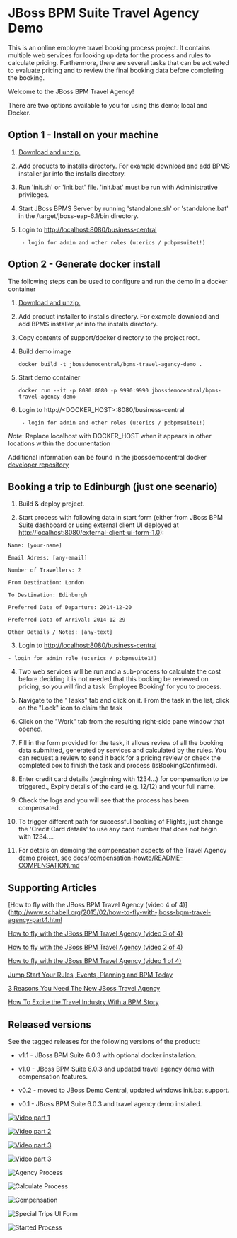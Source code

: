 JBoss BPM Suite Travel Agency Demo
==================================
This is an online employee travel booking process project. It contains multiple web services for looking up data for the process
and rules to calculate pricing. Furthermore, there are several tasks that can be activated to evaluate pricing and to review the
final booking data before completing the booking.

Welcome to the JBoss BPM Travel Agency!

There are two options available to you for using this demo; local and Docker.


Option 1 - Install on your machine
----------------------------------
1. [Download and unzip.](https://github.com/jbossdemocentral/bpms-travel-agency-demo/archive/master.zip)

2. Add products to installs directory. For example download and add BPMS installer jar into the installs directory.

3. Run 'init.sh' or 'init.bat' file. 'init.bat' must be run with Administrative privileges.

4. Start JBoss BPMS Server by running 'standalone.sh' or 'standalone.bat' in the <path-to-project>/target/jboss-eap-6.1/bin directory.

5. Login to [http://localhost:8080/business-central](http://localhost:8080/business-central)

    ```
     - login for admin and other roles (u:erics / p:bpmsuite1!)
    ```
  

Option 2 - Generate docker install
----------------------------------
The following steps can be used to configure and run the demo in a docker container

1. [Download and unzip.](https://github.com/jbossdemocentral/bpms-travel-agency-demo/archive/master.zip)

2. Add product installer to installs directory. For example download and add BPMS installer jar into the installs directory.

3. Copy contents of support/docker directory to the project root.

4. Build demo image

	```
	docker build -t jbossdemocentral/bpms-travel-agency-demo .
	```
5. Start demo container

	```
	docker run --it -p 8080:8080 -p 9990:9990 jbossdemocentral/bpms-travel-agency-demo
	```
6. Login to http://<DOCKER_HOST>:8080/business-central
  
    ```
     - login for admin and other roles (u:erics / p:bpmsuite1!)
    ```
    
*Note*: Replace localhost with DOCKER_HOST when it appears in other locations within the documentation

Additional information can be found in the jbossdemocentral docker [developer repository](https://github.com/jbossdemocentral/docker-developer)


Booking a trip to Edinburgh (just one scenario)
-----------------------------------------------
1. Build & deploy project.

2. Start process with following data in start form (either from JBoss BPM Suite dashboard or using external client
	 UI deployed at [http://localhost:8080/external-client-ui-form-1.0](http://localhost:8080/external-client-ui-form-1.0)):

  ```
  Name: [your-name]

  Email Adress: [any-email]

  Number of Travellers: 2  

  From Destination: London

  To Destination: Edinburgh

  Preferred Date of Departure: 2014-12-20

  Preferred Data of Arrival: 2014-12-29

  Other Details / Notes: [any-text]
  ```

3. Login to [http://localhost:8080/business-central](http://localhost:8080/business-central)

  ```
  - login for admin role (u:erics / p:bpmsuite1!)
  ```

4. Two web services will be run and a sub-process to calculate the cost before deciding it is not needed that this booking be
	 reviewed on pricing, so you will find a task 'Employee Booking' for you to process.

5. Navigate to the "Tasks" tab and click on it. From the task in the list, click on the "Lock" icon to claim the task

6. Click on the "Work" tab from the resulting right-side pane window that opened.

7. Fill in the form provided for the task, it allows review of all the booking data submitted, generated by services and 
   calculated by the rules. You can request a review to send it back for a pricing review or check the completed box to 
   finish the task and process (isBookingConfirmed).

8. Enter credit card details (beginning with 1234...) for compensation to be triggered., Expiry details of the 
   card (e.g. 12/12) and your full name.

9. Check the logs and you will see that the process has been compensated.

10. To trigger different path for successful booking of Flights, just change the 'Credit Card details' to use any 
    card number that does not begin with 1234....

11. For details on demoing the compensation aspects of the Travel Agency demo project, 
    see [docs/compensation-howto/README-COMPENSATION.md](docs/compensation-howto/README-COMPENSATION.md)


Supporting Articles
-------------------
[How to fly with the JBoss BPM Travel Agency (video 4 of 4)](http://www.schabell.org/2015/02/how-to-fly-with-jboss-bpm-travel-agency-part4.html

[How to fly with the JBoss BPM Travel Agency (video 3 of 4)](http://www.schabell.org/2015/01/how-to-fly-with-jboss-bpm-travel-agency-part3.html)

[How to fly with the JBoss BPM Travel Agency (video 2 of 4)](http://www.schabell.org/2015/01/how-to-fly-with-jboss-bpm-travel-agency-part2.html)

[How to fly with the JBoss BPM Travel Agency (video 1 of 4)](http://www.schabell.org/2015/01/how-to-fly-with-jboss-bpm-travel-agency.html)

[Jump Start Your Rules, Events, Planning and BPM Today](http://www.schabell.org/2014/12/jump-start-rules-events-planning-bpm-today.html)

[3 Reasons You Need The New JBoss Travel Agency](http://www.schabell.org/2014/12/3-reasons-you-need-new-jboss-travel-agency.html)

[How To Excite the Travel Industry With a BPM Story](http://www.schabell.org/2014/10/how-to-excite-travel-agencies-with-bpm-story.html)


Released versions
-----------------
See the tagged releases for the following versions of the product:

- v1.1 - JBoss BPM Suite 6.0.3 with optional docker installation.

- v1.0 - JBoss BPM Suite 6.0.3 and updated travel agency demo with compensation features.

- v0.2 - moved to JBoss Demo Central, updated windows init.bat support.

- v0.1 - JBoss BPM Suite 6.0.3 and travel agency demo installed.


[![Video part 1](https://github.com/jbossdemocentral/bpms-travel-agency-demo/blob/master/docs/demo-images/video-part-1.png?raw=true)](http://vimeo.com/ericschabell/bpms-travel-agency-part-1)

[![Video part 2](https://github.com/jbossdemocentral/bpms-travel-agency-demo/blob/master/docs/demo-images/video-part-2.png?raw=true)](http://vimeo.com/ericschabell/bpms-travel-agency-part-2)

[![Video part 3](https://github.com/jbossdemocentral/bpms-travel-agency-demo/blob/master/docs/demo-images/video-part-3.png?raw=true)](http://vimeo.com/ericschabell/bpms-travel-agency-part-3)

[![Video part 3](https://github.com/jbossdemocentral/bpms-travel-agency-demo/blob/master/docs/demo-images/video-part-4.png?raw=true)](http://vimeo.com/ericschabell/bpms-travel-agency-part-4)

![Agency Process](https://github.com/jbossdemocentral/bpms-travel-agency-demo/blob/master/docs/demo-images/agency-process.png?raw=true)

![Calculate Process](https://github.com/jbossdemocentral/bpms-travel-agency-demo/blob/master/docs/demo-images/calculate-process.png?raw=true)

![Compensation](https://raw.githubusercontent.com/jbossdemocentral/bpms-travel-agency-demo/master/docs/demo-images/compensation-process.png?raw=true)

![Special Trips UI Form](https://raw.githubusercontent.com/jbossdemocentral/bpms-travel-agency-demo/master/docs/demo-images/SpecialTripsUIform.png?raw=true)

![Started Process](https://github.com/jbossdemocentral/bpms-travel-agency-demo/blob/master/docs/demo-images/started-process.png?raw=true)

